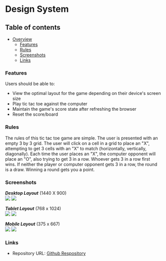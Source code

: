 # Design System

## Table of contents

-  [Overview](#overview)
   -  [Features](#features)
   -  [Rules](#rules)
   -  [Screenshots](#screenshots)
   -  [Links](#links)

### Features

Users should be able to:

- View the optimal layout for the game depending on their device's screen size
- Play tic tac toe against the computer
- Maintain the game's score state after refreshing the browser
- Reset the score/board

### Rules

The rules of this tic tac toe game are simple. The user is presented with an empty 3 by 3 grid. The user will click on a cell in a grid to place an "X", attempting to get 3 cells with an "X" to match (horizontally, vertically, diagonally). Each time the user places an "X", the computer opponent will place an "O", also trying to get 3 in a row. Whoever gets 3 in a row first wins. If neither the player or computer opponent gets 3 in a row, the round is a draw. Winning a round gets you a point.

### Screenshots

***Desktop Layout*** (1440 X 900)\
![](./docs/design_system/desktop-board.png)
![](./docs/design_system/desktop-game-result.png)

***Tablet Layout*** (768 x 1024)\
![](./docs/design_system/tablet-board.png)
![](./docs/design_system/tablet-game-result.png)

***Mobile Layout*** (375 x 667) \
![](./docs/design_system/mobile-board.png)
![](./docs/design_system/mobile-game-result.png)

### Links

- Repository URL: [Github Respository](https://github.com/JasDhindsa/tictactoe)